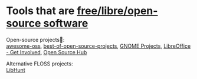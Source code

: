 
# Tools that are [free/libre/open-source software](https://trendless.tech/web-dev/)

Open-source projects💩:  
[awesome-oss](https://github.com/sereneblue/awesome-oss),
[best-of-open-source-projects](https://github.com/nicohaenggi/best-of-open-source-projects),
[GNOME Projects](https://wiki.gnome.org/Projects),
[LibreOffice - Get Involved](https://www.libreoffice.org/community/get-involved),
[Open Source Hub](https://opensourcehub.io/)

Alternative FLOSS projects:  
[LibHunt](https://www.libhunt.com/)
